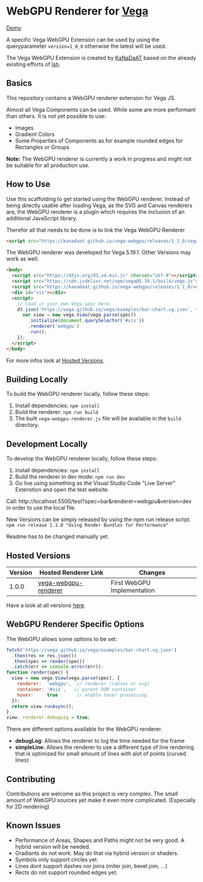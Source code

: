 # WebGPU Renderer for [Vega](https://vega.github.io/vega)

[Demo](https://kanadaat.github.io/vega-webgpu/test?version=1_0_0)

A specific Vega WebGPU Extension can be used by using the queryparameter `version=1_0_0` otherwise the latest will be used.

The Vega WebGPU Extension is created by [KaNaDaAT](https://github.com/KaNaDaAT) based on the already existing efforts of [lsh](https://github.com/lsh).

## Basics

This repository contains a WebGPU renderer extension for Vega JS. 

Almost all Vega Components can be used. While some are more performant than others. 
It is not yet possible to use:
- Images
- Gradient Colors
- Some Properties of Components as for example rounded edges for Rectangles or Groups

**Note:** The WebGPU renderer is currently a work in progress and might not be suitable for all production use.

## How to Use

Use this scaffolding to get started using the WebGPU renderer. Instead of being directly usable after loading Vega, as the SVG and Canvas renderers are, the WebGPU renderer is a plugin which requires the inclusion of an additional JavaScript library.

Therefor all that needs to be done is to link the Vega WebGPU Renderer
```html
<script src="https://kanadaat.github.io/vega-webgpu/releases/1_1_0/vega-webgpu-renderer.js"></script>
```

The WebGPU renderer was developed for Vega 5.19.1. Other Versions may work as well.
```html
<body>
  <script src="https://d3js.org/d3.v4.min.js" charset="utf-8"></script>
  <script src="https://cdn.jsdelivr.net/npm/vega@5.19.1/build/vega.js"></script>
  <script src="https://kanadaat.github.io/vega-webgpu/releases/1_1_0/vega-webgpu-renderer.js"></script>
  <div id="vis"></div>
  <script>
    // Load in your own Vega spec here.
    d3.json('https://vega.github.io/vega/examples/bar-chart.vg.json', function (spec) {
      var view = new vega.View(vega.parse(spec))
        .initialize(document.querySelector('#vis'))
        .renderer('webgpu')
        .run();
    });
  </script>
</body>
```

For more infos look at [Hosted Versions](#hosted-versions).

## Building Locally
To build the WebGPU renderer locally, follow these steps:

1. Install dependencies: `npm install`
2. Build the renderer: `npm run build`
3. The built `vega-webgpu-renderer.js` file will be available in the `build` directory.


## Development Locally
To develop the WebGPU renderer locally, follow these steps:

1. Install dependencies: `npm install`
2. Build the renderer in dev mode: `npm run dev`
3. Go live using something as the Visual Studio Code "Live Server" Extenstion and open the test website.

Call: http://localhost:5500/test?spec=bar&renderer=webgpu&version=dev in order to use the local file.

New Versions can be simply released by using the npm run release script.
`npm run release 1.1.0 "Using Render Bundles for Performance"`

Readme has to be changed manually yet.

## Hosted Versions

| Version | Hosted Renderer Link                                                                                     | Changes |
| ------- | -------------------------------------------------------------------------------------------------------- | ------- |
| 1.0.0   | [vega-webgpu-renderer](https://kanadaat.github.io/vega-webgpu/releases/1_0_0/vega-webgpu-renderer.js) | First WebGPU Implementation |

Have a look at all versions [here](https://kanadaat.github.io/vega-webgpu/releases).


## WebGPU Renderer Specific Options

The WebGPU allows some options to be set:
```js
fetch('https://vega.github.io/vega/examples/bar-chart.vg.json')
  .then(res => res.json())
  .then(spec => render(spec))
  .catch(err => console.error(err));
function render(spec) {
  view = new vega.View(vega.parse(spec), {
    renderer:  'webgpu',  // renderer (canvas or svg)
    container: '#vis',   // parent DOM container
    hover:     true       // enable hover processing
  });
  return view.runAsync();
}
view._renderer.debugLog = true;
```

There are different options available for the WebGPU renderer.
- **debugLog**: Allows the renderer to log the time needed for the frame
- **simpleLine**: Allows the renderer to use a different type of line rendering that is optimized for small amount of lines with alot of points (curved lines)

## Contributing

Contributions are welcome as this project is very complex. The small amount of WebGPU sources yet make it even more complicated. (Especially for 2D rendering)

## Known Issues

- Performance of Areas, Shapes and Paths might not be very good. A hybrid version will be needed.
- Gradiants do not work. May do that via hybrid version or shaders.
- Symbols only support circles yet.
- Lines dont support dashes nor joins (miter join, bevel join, ...)
- Rects do not support rounded edges yet.

